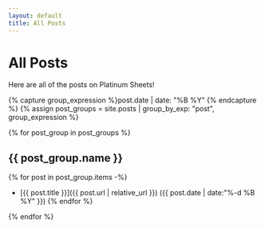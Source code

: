 ```yaml
---
layout: default
title: All Posts
---
```

# All Posts

Here are all of the posts on Platinum Sheets!

{% capture group_expression %}post.date | date: "%B %Y" {% endcapture %}
{% assign post_groups = site.posts | group_by_exp: "post", group_expression %}

{% for post_group in post_groups %}
## {{ post_group.name }}

{% for post in post_group.items -%}
* [{{ post.title }}]({{ post.url | relative_url }}) ({{ post.date | date:"%-d %B %Y" }})
{% endfor %}

{% endfor %}
